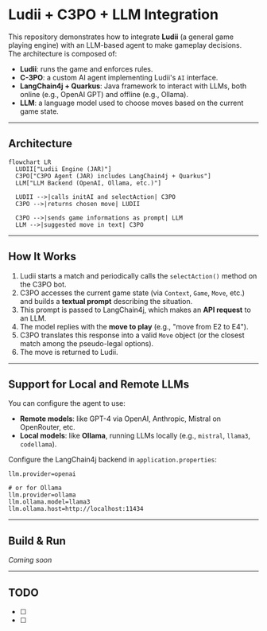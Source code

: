 # Ludii + C3PO + LLM Integration

This repository demonstrates how to integrate **Ludii** (a general game playing engine) with an LLM-based agent to make gameplay decisions.  
The architecture is composed of:

- **Ludii**: runs the game and enforces rules.
- **C-3PO**: a custom AI agent implementing Ludii's `AI` interface.
- **LangChain4j + Quarkus**: Java framework to interact with LLMs, both online (e.g., OpenAI GPT) and offline (e.g., Ollama).
- **LLM**: a language model used to choose moves based on the current game state.

---

## Architecture

```mermaid
flowchart LR
  LUDII["Ludii Engine (JAR)"]
  C3PO["C3PO Agent (JAR) includes LangChain4j + Quarkus"]
  LLM["LLM Backend (OpenAI, Ollama, etc.)"]

  LUDII -->|calls initAI and selectAction| C3PO
  C3PO -->|returns chosen move| LUDII

  C3PO -->|sends game informations as prompt| LLM
  LLM -->|suggested move in text| C3PO
````

---

## How It Works

1. Ludii starts a match and periodically calls the `selectAction()` method on the C3PO bot.
2. C3PO accesses the current game state (via `Context`, `Game`, `Move`, etc.) and builds a **textual prompt** describing the situation.
3. This prompt is passed to LangChain4j, which makes an **API request** to an LLM.
4. The model replies with the **move to play** (e.g., "move from E2 to E4").
5. C3PO translates this response into a valid `Move` object (or the closest match among the pseudo-legal options).
6. The move is returned to Ludii.

---

## Support for Local and Remote LLMs

You can configure the agent to use:

* **Remote models**: like GPT-4 via OpenAI, Anthropic, Mistral on OpenRouter, etc.
* **Local models**: like **Ollama**, running LLMs locally (e.g., `mistral`, `llama3`, `codellama`).

Configure the LangChain4j backend in `application.properties`:

```properties
llm.provider=openai

# or for Ollama
llm.provider=ollama
llm.ollama.model=llama3
llm.ollama.host=http://localhost:11434
```

---

## Build & Run

*Coming soon*

---

## TODO

* [ ] 
* [ ] 

```

